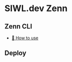 # SIWL.dev Zenn

## Zenn CLI

* [📘 How to use](https://zenn.dev/zenn/articles/zenn-cli-guide)

## Deploy